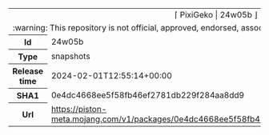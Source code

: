 <html><table>
<tr><td colspan="2" align="center"><img width="0" height="0"><br/>⌈ PixiGeko | 24w05b ⌋<br/><img width="0" height="0"></td></tr>
<tr><td colspan="2" align="center"><img width="0" height="0"><br/>
:warning: This repository is not official, approved, endorsed, associated or connected with Mojang :warning:
<br/><img width="0" height="0"></td></tr>
<tr><th>Id</th><td>24w05b</td></tr>
<tr><th>Type</th><td>snapshots</td></tr>
<tr><th>Release time</th><td>2024-02-01T12:55:14+00:00</td></tr>
<tr><th>SHA1</th><td>0e4dc4668ee5f58fb46ef2781db229f284aa8dd9</td></tr>
<tr><th>Url</th><td><a href="https://piston-meta.mojang.com/v1/packages/0e4dc4668ee5f58fb46ef2781db229f284aa8dd9/24w05b.json">https://piston-meta.mojang.com/v1/packages/0e4dc4668ee5f58fb46ef2781db229f284aa8dd9/24w05b.json</a></td></tr>
